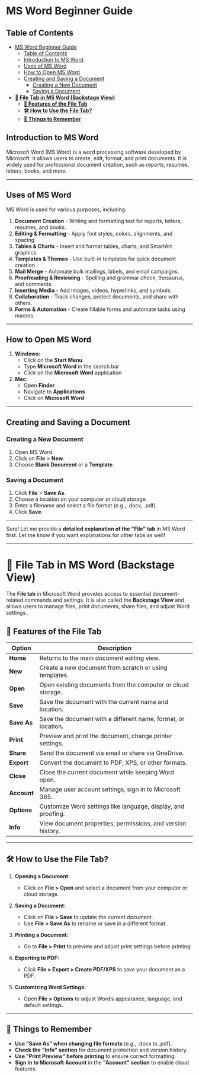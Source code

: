 # MS Word Beginner Guide

## Table of Contents
- [MS Word Beginner Guide](#ms-word-beginner-guide)
  - [Table of Contents](#table-of-contents)
  - [Introduction to MS Word](#introduction-to-ms-word)
  - [Uses of MS Word](#uses-of-ms-word)
  - [How to Open MS Word](#how-to-open-ms-word)
  - [Creating and Saving a Document](#creating-and-saving-a-document)
    - [Creating a New Document](#creating-a-new-document)
    - [Saving a Document](#saving-a-document)
- [**📂 File Tab in MS Word (Backstage View)**](#-file-tab-in-ms-word-backstage-view)
  - [**📌 Features of the File Tab**](#-features-of-the-file-tab)
  - [**🛠️ How to Use the File Tab?**](#️-how-to-use-the-file-tab)
  - [**📝 Things to Remember**](#-things-to-remember)

## Introduction to MS Word
Microsoft Word (MS Word) is a word processing software developed by Microsoft. It allows users to create, edit, format, and print documents. It is widely used for professional document creation, such as reports, resumes, letters, books, and more.

---

## Uses of MS Word
MS Word is used for various purposes, including:

1. **Document Creation** - Writing and formatting text for reports, letters, resumes, and books.
2. **Editing & Formatting** - Apply font styles, colors, alignments, and spacing.
3. **Tables & Charts** - Insert and format tables, charts, and SmartArt graphics.
4. **Templates & Themes** - Use built-in templates for quick document creation.
5. **Mail Merge** - Automate bulk mailings, labels, and email campaigns.
6. **Proofreading & Reviewing** - Spelling and grammar check, thesaurus, and comments.
7. **Inserting Media** - Add images, videos, hyperlinks, and symbols.
8. **Collaboration** - Track changes, protect documents, and share with others.
9. **Forms & Automation** - Create fillable forms and automate tasks using macros.

---

## How to Open MS Word
1. **Windows:**
   - Click on the **Start Menu**
   - Type **Microsoft Word** in the search bar
   - Click on the **Microsoft Word** application
2. **Mac:**
   - Open **Finder**
   - Navigate to **Applications**
   - Click on **Microsoft Word**

---

## Creating and Saving a Document
### Creating a New Document
1. Open MS Word.
2. Click on **File** > **New**.
3. Choose **Blank Document** or a **Template**.

### Saving a Document
1. Click **File** > **Save As**.
2. Choose a location on your computer or cloud storage.
3. Enter a filename and select a file format (e.g., .docx, .pdf).
4. Click **Save**.

---

Sure! Let me provide a **detailed explanation of the "File" tab** in MS Word first. Let me know if you want explanations for other tabs as well!  

---

# **📂 File Tab in MS Word (Backstage View)**
The **File tab** in Microsoft Word provides access to essential document-related commands and settings. It is also called the **Backstage View** and allows users to manage files, print documents, share files, and adjust Word settings.  

## **📌 Features of the File Tab**
| **Option**  | **Description**                                               |
| ----------- | ------------------------------------------------------------- |
| **Home**    | Returns to the main document editing view.                    |
| **New**     | Create a new document from scratch or using templates.        |
| **Open**    | Open existing documents from the computer or cloud storage.   |
| **Save**    | Save the document with the current name and location.         |
| **Save As** | Save the document with a different name, format, or location. |
| **Print**   | Preview and print the document, change printer settings.      |
| **Share**   | Send the document via email or share via OneDrive.            |
| **Export**  | Convert the document to PDF, XPS, or other formats.           |
| **Close**   | Close the current document while keeping Word open.           |
| **Account** | Manage user account settings, sign in to Microsoft 365.       |
| **Options** | Customize Word settings like language, display, and proofing. |
| **Info**    | View document properties, permissions, and version history.   |

---

## **🛠️ How to Use the File Tab?**
1. **Opening a Document:**
   - Click on **File > Open** and select a document from your computer or cloud storage.
   
2. **Saving a Document:**
   - Click on **File > Save** to update the current document.
   - Use **File > Save As** to rename or save in a different format.

3. **Printing a Document:**
   - Go to **File > Print** to preview and adjust print settings before printing.

4. **Exporting to PDF:**
   - Click **File > Export > Create PDF/XPS** to save your document as a PDF.

5. **Customizing Word Settings:**
   - Open **File > Options** to adjust Word’s appearance, language, and default settings.

---

## **📝 Things to Remember**
- **Use "Save As" when changing file formats** (e.g., .docx to .pdf).  
- **Check the "Info" section** for document protection and version history.  
- **Use "Print Preview" before printing** to ensure correct formatting.  
- **Sign in to Microsoft Account** in the **"Account" section** to enable cloud features.  
